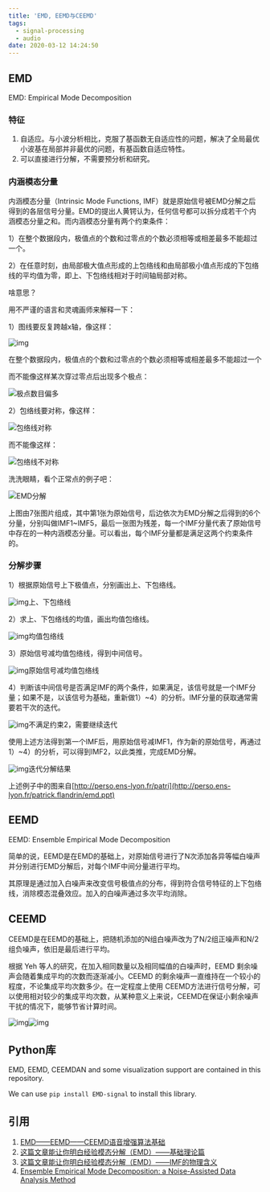 ```yaml
---
title: 'EMD, EEMD与CEEMD'
tags:
  - signal-processing
  - audio
date: 2020-03-12 14:24:50
---
```



## EMD

EMD: Empirical Mode Decomposition

### 特征

1. 自适应。与小波分析相比，克服了基函数无自适应性的问题，解决了全局最优小波基在局部并非最优的问题，有基函数自适应特性。
2. 可以直接进行分解，不需要预分析和研究。

<!-- more -->

### 内涵模态分量

内涵模态分量（Intrinsic Mode Functions, IMF）就是原始信号被EMD分解之后得到的各层信号分量。EMD的提出人黄锷认为，任何信号都可以拆分成若干个内涵模态分量之和。而内涵模态分量有两个约束条件：

1）在整个数据段内，极值点的个数和过零点的个数必须相等或相差最多不能超过一个。

2）在任意时刻，由局部极大值点形成的上包络线和由局部极小值点形成的下包络线的平均值为零，即上、下包络线相对于时间轴局部对称。

啥意思？

用不严谨的语言和灵魂画师来解释一下：

1）图线要反复跨越x轴，像这样：

![img](v2-0e5b832aee81e8a9068c9665e6eb2a3a_1440w.jpg)

在整个数据段内，极值点的个数和过零点的个数必须相等或相差最多不能超过一个

而不能像这样某次穿过零点后出现多个极点：

![极点数目偏多](v2-921bc09334db7a4e443578091117788f_1440w.jpg)

2）包络线要对称，像这样：

![包络线对称](v2-8826ddaefd1cebee1841bf5ff083c494_1440w.jpg)

而不能像这样：

![包络线不对称](v2-deb9cd0d0dcb8a154f8621276cce9972_1440w.jpg)

洗洗眼睛，看个正常点的例子吧：

![EMD分解](v2-a609c2680a2f4c525648a414d9b0a358_1440w.jpg)

上图由7张图片组成，其中第1张为原始信号，后边依次为EMD分解之后得到的6个分量，分别叫做IMF1~IMF5，最后一张图为残差，每一个IMF分量代表了原始信号中存在的一种内涵模态分量。可以看出，每个IMF分量都是满足这两个约束条件的。

### 分解步骤

1）根据原始信号上下极值点，分别画出上、下包络线。

![img](v2-c18c7b4e6d60711351a4d55cb8271320_1440w.jpg)上、下包络线

2）求上、下包络线的均值，画出均值包络线。

![img](v2-d56c460e9dd9e245521140497afddb39_1440w.jpg)均值包络线

3）原始信号减均值包络线，得到中间信号。

![img](v2-e74e49a23dda87df74a562809257ddda_1440w.jpg)原始信号减均值包络线

4）判断该中间信号是否满足IMF的两个条件，如果满足，该信号就是一个IMF分量；如果不是，以该信号为基础，重新做1）~4）的分析。IMF分量的获取通常需要若干次的迭代。

![img](v2-8b6643d803c3bdfb47639e65a75d4c8d_1440w.jpg)不满足约束2，需要继续迭代

使用上述方法得到第一个IMF后，用原始信号减IMF1，作为新的原始信号，再通过1）~4）的分析，可以得到IMF2，以此类推，完成EMD分解。

![img](v2-f735266df804d187b1d173fe6f1bb168_1440w.jpg)迭代分解结果

上述例子中的图来自[http://perso.ens-lyon.fr/patri](http://perso.ens-lyon.fr/patrick.flandrin/emd.ppt)

## EEMD 

EEMD: Ensemble Empirical Mode Decomposition

简单的说，EEMD是在EMD的基础上，对原始信号进行了N次添加各异等幅白噪声并分别进行EMD分解后，对每个IMF中间分量进行平均。

其原理是通过加入白噪声来改变信号极值点的分布，得到符合信号特征的上下包络线，消除模态混叠效应。加入的白噪声通过多次平均消除。

## CEEMD 

CEEMD是在EEMD的基础上，把随机添加的N组白噪声改为了N/2组正噪声和N/2组负噪声，依旧是最后进行平均。

根据 Yeh 等人的研究，在加入相同数量以及相同幅值的白噪声时，EEMD 剩余噪声会随着集成平均的次数而逐渐减小。CEEMD 的剩余噪声一直维持在一个较小的程度，不论集成平均次数多少。在一定程度上使用 CEEMD方法进行信号分解，可以使用相对较少的集成平均次数，从某种意义上来说，CEEMD在保证小剩余噪声干扰的情况下，能够节省计算时间。

![img](931855-20190117162939850-50932674.png)![img](931855-20190117163017276-1187230461.png)

## Python库

EMD, EEMD, CEEMDAN and some visualization support are contained in this repository. 

We can use `pip install EMD-signal` to install this library.

## 引用

1. [EMD——EEMD——CEEMD语音增强算法基础](https://www.cnblogs.com/Dinging006/p/10282993.html)
2. [这篇文章能让你明白经验模态分解（EMD）——基础理论篇](https://zhuanlan.zhihu.com/p/40005057)
3. [这篇文章能让你明白经验模态分解（EMD）——IMF的物理含义](https://zhuanlan.zhihu.com/p/44833026)
4. [Ensemble Empirical Mode Decomposition: a Noise-Assisted Data Analysis Method](https://www.researchgate.net/publication/220531146_Ensemble_Empirical_Mode_Decomposition_a_Noise-Assisted_Data_Analysis_Method)